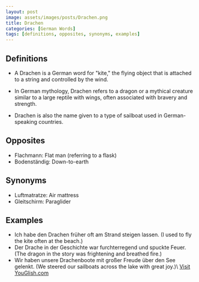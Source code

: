```yaml
---
layout: post
image: assets/images/posts/Drachen.png
title: Drachen
categories: [German Words]
tags: [definitions, opposites, synonyms, examples]
---
```


## Definitions

- A Drachen is a German word for "kite," the flying object that is attached to a string and controlled by the wind.

- In German mythology, Drachen refers to a dragon or a mythical creature similar to a large reptile with wings, often associated with bravery and strength.

- Drachen is also the name given to a type of sailboat used in German-speaking countries.

## Opposites

- Flachmann: Flat man (referring to a flask)
- Bodenständig: Down-to-earth

## Synonyms

- Luftmatratze: Air mattress
- Gleitschirm: Paraglider

## Examples

- Ich habe den Drachen früher oft am Strand steigen lassen. (I used to fly the kite often at the beach.)
- Der Drache in der Geschichte war furchterregend und spuckte Feuer. (The dragon in the story was frightening and breathed fire.)
- Wir haben unsere Drachenboote mit großer Freude über den See gelenkt. (We steered our sailboats across the lake with great joy.)\ <a id="yg-widget-0" class="youglish-widget" data-query="Drachen" data-lang="german" data-components="8412" data-auto-start="0" data-bkg-color="theme_light" data-title="How%20to%20pronounce%20Drachen%20in%20German"  rel="nofollow" href="https://youglish.com">Visit YouGlish.com</a><script async src="https://youglish.com/public/emb/widget.js" charset="utf-8"></script>